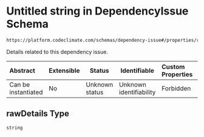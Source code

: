 # Untitled string in DependencyIssue Schema

```txt
https://platform.codeclimate.com/schemas/dependency-issue#/properties/rawDetails
```

Details related to this dependency issue.


| Abstract            | Extensible | Status         | Identifiable            | Custom Properties | Additional Properties | Access Restrictions | Defined In                                                                                             |
| :------------------ | ---------- | -------------- | ----------------------- | :---------------- | --------------------- | ------------------- | ------------------------------------------------------------------------------------------------------ |
| Can be instantiated | No         | Unknown status | Unknown identifiability | Forbidden         | Allowed               | none                | [DependencyIssue.schema.json\*](../../spec/schemas/DependencyIssue.schema.json "open original schema") |

## rawDetails Type

`string`
